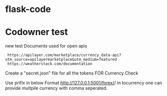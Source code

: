 # flask-code
# Codowner test
new test
Documents used for open apis

     https://apilayer.com/marketplace/currency_data-api?utm_source=apilayermarketplace&utm_medium=featured
     https://weatherstack.com/documentation

Create a "secret.json" file for all the tokens
FOR Currency Check

Use prifix in below Format http://127.0.0.1:5001/forex/<FromCurrency>/<tocurrency>
in tocurrency one can provide multpile currency with comma seperated.